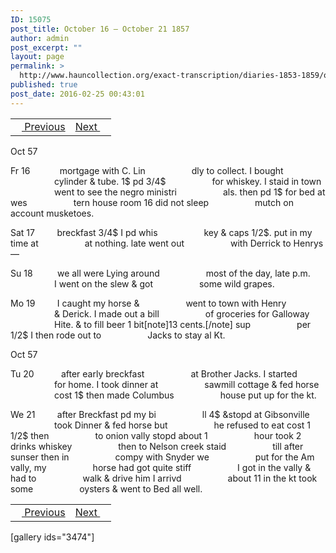 ```yaml
---
ID: 15075
post_title: October 16 – October 21 1857
author: admin
post_excerpt: ""
layout: page
permalink: >
  http://www.hauncollection.org/exact-transcription/diaries-1853-1859/october-16-october-21-1857/
published: true
post_date: 2016-02-25 00:43:01
---
```

<table style="width: 100%;" align="center">
<tbody>
<tr>
<td><a href="http://www.hauncollection.org/version-2/diaries-1853-1859/october-12-october-16-1857/"><img src="https://lh3.googleusercontent.com/-EFJpxxNiPNw/VqgtWBCZrMI/AAAAAAAAAFU/WfY4lPFWWkg/s800-Ic42/Soeb-Plain-Arrows-8-10px.png" alt="" width="10" height="10" /> Previous</a></td>
<td style="text-align: right;"><a href="http://www.hauncollection.org/version-2/diaries-1853-1859/october-22-october-29-1857/">Next <img src="https://lh3.googleusercontent.com/-67k0cYlpXHw/VqgtWKz1MXI/AAAAAAAAAFU/k9PW_Piyurk/s800-Ic42/Soeb-Plain-Arrows-5-10px.png" alt="" width="10" height="10" /></a></td>
</tr>
</tbody>
</table>
Oct 57

Fr 16            mortgage with C. Lin
<span style="margin-left: 70px;">dly to collect. I bought
<span style="margin-left: 70px;">cylinder &amp; tube. 1$ pd 3/4$
<span style="margin-left: 70px;">for whiskey. I staid in town
<span style="margin-left: 70px;">went to see the negro ministri
<span style="margin-left: 70px;">als. then pd 1$ for bed at wes
<span style="margin-left: 70px;">tern house room 16 did not sleep
<span style="margin-left: 70px;">mutch on account musketoes.</span></span></span></span></span></span></span>

Sat 17         breckfast 3/4$ I pd whis
<span style="margin-left: 70px;">key &amp; caps 1/2$. put in my time at
<span style="margin-left: 70px;">at nothing. late went out
<span style="margin-left: 70px;">with Derrick to Henrys —</span></span></span>

Su 18          we all were Lying around
<span style="margin-left: 70px;">most of the day, late p.m.
<span style="margin-left: 70px;">I went on the slew &amp; got
<span style="margin-left: 70px;">some wild grapes.</span></span></span>

Mo 19         I caught my horse &amp;
<span style="margin-left: 70px;">went to town with Henry
<span style="margin-left: 70px;">&amp; Derick. I made out a bill
<span style="margin-left: 70px;">of groceries for Galloway
<span style="margin-left: 70px;">Hite. &amp; to fill beer 1 bit[note]13 cents.[/note] sup
<span style="margin-left: 70px;">per 1/2$ I then rode out to
<span style="margin-left: 70px;">Jacks to stay al Kt.</span></span></span></span></span></span>

Oct 57

Tu 20           after early breckfast
<span style="margin-left: 70px;">at Brother Jacks. I started
<span style="margin-left: 70px;">for home. I took dinner at
<span style="margin-left: 70px;">sawmill cottage &amp; fed horse
<span style="margin-left: 70px;">cost 1$ then made Columbus
<span style="margin-left: 70px;">house put up for the kt.</span></span></span></span></span>

We 21         after Breckfast pd my bi
<span style="margin-left: 70px;">ll 4$ &amp;stopd at Gibsonville
<span style="margin-left: 70px;">took Dinner &amp; fed horse but
<span style="margin-left: 70px;">he refused to eat cost 1 1/2$ then
<span style="margin-left: 70px;">to onion vally stopd about 1
<span style="margin-left: 70px;">hour took 2 drinks whiskey
<span style="margin-left: 70px;">then to Nelson creek staid
<span style="margin-left: 70px;">till after sunser then in
<span style="margin-left: 70px;">compy with Snyder we
<span style="margin-left: 70px;">put for the Am vally, my
<span style="margin-left: 70px;">horse had got quite stiff
<span style="margin-left: 70px;">I got in the vally &amp; had to
<span style="margin-left: 70px;">walk &amp; drive him I arrivd
<span style="margin-left: 70px;">about 11 in the kt took some
<span style="margin-left: 70px;">oysters &amp; went to Bed all well.</span></span></span></span></span></span></span></span></span></span></span></span></span></span>
<table style="width: 100%;" align="center">
<tbody>
<tr>
<td><a href="http://www.hauncollection.org/version-2/diaries-1853-1859/october-12-october-16-1857/"><img src="https://lh3.googleusercontent.com/-EFJpxxNiPNw/VqgtWBCZrMI/AAAAAAAAAFU/WfY4lPFWWkg/s800-Ic42/Soeb-Plain-Arrows-8-10px.png" alt="" width="10" height="10" /> Previous</a></td>
<td style="text-align: right;"><a href="http://www.hauncollection.org/version-2/diaries-1853-1859/october-22-october-29-1857/">Next <img src="https://lh3.googleusercontent.com/-67k0cYlpXHw/VqgtWKz1MXI/AAAAAAAAAFU/k9PW_Piyurk/s800-Ic42/Soeb-Plain-Arrows-5-10px.png" alt="" width="10" height="10" /></a></td>
</tr>
</tbody>
</table>
[gallery ids="3474"]